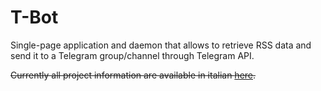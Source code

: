 # T-Bot
Single-page application and daemon that allows to retrieve RSS data and send it to a Telegram group/channel through Telegram API.

~~Currently all project information are available in italian [here](http://dodu.it/it/t-bot/).~~
